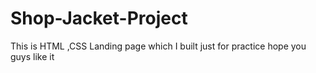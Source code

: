 # Shop-Jacket-Project
 This is HTML ,CSS Landing page  which I built just for practice hope you guys like it
